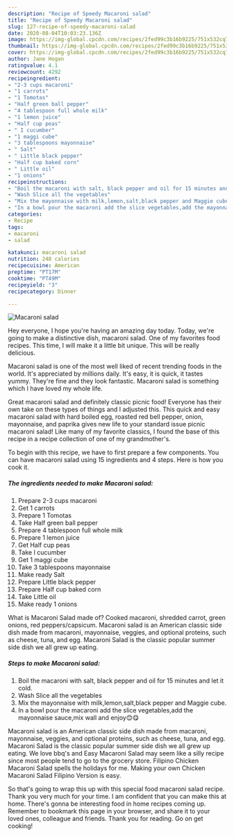 ```yaml
---
description: "Recipe of Speedy Macaroni salad"
title: "Recipe of Speedy Macaroni salad"
slug: 127-recipe-of-speedy-macaroni-salad
date: 2020-08-04T10:03:23.136Z
image: https://img-global.cpcdn.com/recipes/2fed99c3b16b9225/751x532cq70/macaroni-salad-recipe-main-photo.jpg
thumbnail: https://img-global.cpcdn.com/recipes/2fed99c3b16b9225/751x532cq70/macaroni-salad-recipe-main-photo.jpg
cover: https://img-global.cpcdn.com/recipes/2fed99c3b16b9225/751x532cq70/macaroni-salad-recipe-main-photo.jpg
author: Jane Hogan
ratingvalue: 4.1
reviewcount: 4292
recipeingredient:
- "2-3 cups macaroni"
- "1 carrots"
- "1 Tomotas"
- "Half green ball pepper"
- "4 tablespoon full whole milk"
- "1 lemon juice"
- "Half cup peas"
- " I cucumber"
- "1 maggi cube"
- "3 tablespoons mayonnaise"
- " Salt"
- " Little black pepper"
- "Half cup baked corn"
- " Little oil"
- "1 onions"
recipeinstructions:
- "Boil the macaroni with salt, black pepper and oil for 15 minutes and let it cold."
- "Wash Slice all the vegetables"
- "Mix the mayonnaise with milk,lemon,salt,black pepper and Maggie cube."
- "In a bowl pour the macaroni add the slice vegetables,add the mayonnaise sauce,mix wall and enjoy😊😋"
categories:
- Recipe
tags:
- macaroni
- salad

katakunci: macaroni salad 
nutrition: 248 calories
recipecuisine: American
preptime: "PT17M"
cooktime: "PT49M"
recipeyield: "3"
recipecategory: Dinner

---
```



![Macaroni salad](https://img-global.cpcdn.com/recipes/2fed99c3b16b9225/751x532cq70/macaroni-salad-recipe-main-photo.jpg)

Hey everyone, I hope you're having an amazing day today. Today, we're going to make a distinctive dish, macaroni salad. One of my favorites food recipes. This time, I will make it a little bit unique. This will be really delicious.

Macaroni salad is one of the most well liked of recent trending foods in the world. It's appreciated by millions daily. It's easy, it is quick, it tastes yummy. They're fine and they look fantastic. Macaroni salad is something which I have loved my whole life.

Great macaroni salad and definitely classic picnic food! Everyone has their own take on these types of things and I adjusted this. This quick and easy macaroni salad with hard boiled egg, roasted red bell pepper, onion, mayonnaise, and paprika gives new life to your standard issue picnic macaroni salad! Like many of my favorite classics, I found the base of this recipe in a recipe collection of one of my grandmother&#39;s.


To begin with this recipe, we have to first prepare a few components. You can have macaroni salad using 15 ingredients and 4 steps. Here is how you cook it.

<!--inarticleads1-->

##### The ingredients needed to make Macaroni salad:

1. Prepare 2-3 cups macaroni
1. Get 1 carrots
1. Prepare 1 Tomotas
1. Take Half green ball pepper
1. Prepare 4 tablespoon full whole milk
1. Prepare 1 lemon juice
1. Get Half cup peas
1. Take  I cucumber
1. Get 1 maggi cube
1. Take 3 tablespoons mayonnaise
1. Make ready  Salt
1. Prepare  Little black pepper
1. Prepare Half cup baked corn
1. Take  Little oil
1. Make ready 1 onions


What is Macaroni Salad made of? Cooked macaroni, shredded carrot, green onions, red peppers/capsicum. Macaroni salad is an American classic side dish made from macaroni, mayonnaise, veggies, and optional proteins, such as cheese, tuna, and egg. Macaroni Salad is the classic popular summer side dish we all grew up eating. 

<!--inarticleads2-->

##### Steps to make Macaroni salad:

1. Boil the macaroni with salt, black pepper and oil for 15 minutes and let it cold.
1. Wash Slice all the vegetables
1. Mix the mayonnaise with milk,lemon,salt,black pepper and Maggie cube.
1. In a bowl pour the macaroni add the slice vegetables,add the mayonnaise sauce,mix wall and enjoy😊😋


Macaroni salad is an American classic side dish made from macaroni, mayonnaise, veggies, and optional proteins, such as cheese, tuna, and egg. Macaroni Salad is the classic popular summer side dish we all grew up eating. We love bbq&#39;s and Easy Macaroni Salad may seem like a silly recipe since most people tend to go to the grocery store. Filipino Chicken Macaroni Salad spells the holidays for me. Making your own Chicken Macaroni Salad Filipino Version is easy. 

So that's going to wrap this up with this special food macaroni salad recipe. Thank you very much for your time. I am confident that you can make this at home. There's gonna be interesting food in home recipes coming up. Remember to bookmark this page in your browser, and share it to your loved ones, colleague and friends. Thank you for reading. Go on get cooking!
